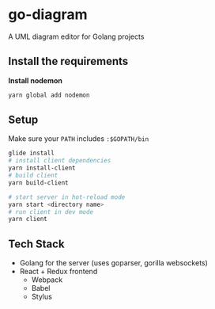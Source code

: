 # go-diagram

A UML diagram editor for Golang projects

## **Install the requirements**

**Install nodemon**

```sh
yarn global add nodemon
```

## Setup

Make sure your `PATH` includes `:$GOPATH/bin`

```sh
glide install
# install client dependencies
yarn install-client
# build client
yarn build-client

# start server in hot-reload mode
yarn start <directory name>
# run client in dev mode
yarn client
```

## Tech Stack

*   Golang for the server (uses goparser, gorilla websockets)
*   React + Redux frontend
    *   Webpack
    *   Babel
    *   Stylus
